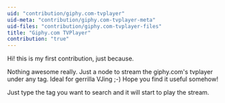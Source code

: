 ```yaml
---
uid: "contribution/giphy.com-tvplayer"
uid-meta: "contribution/giphy.com-tvplayer-meta"
uid-files: "contribution/giphy.com-tvplayer-files"
title: "Giphy.com TVPlayer"
contribution: "true"
---
```


Hi! this is my first contribution, just because.

Nothing awesome really. Just a node to stream the giphy.com's tvplayer under any tag. 
Ideal for gerrilla VJing ;-) Hope you find it useful somehow!

Just type the tag you want to search and it will start to play the stream. 
